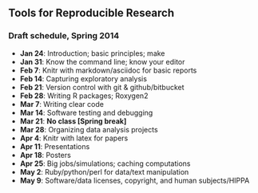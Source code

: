 <link href="http://kevinburke.bitbucket.org/markdowncss/markdown.css" rel="stylesheet"></link>
<link href="markdown_modified.css" rel="stylesheet"></link>

## Tools for Reproducible Research

### Draft schedule, Spring 2014

- **Jan 24**: Introduction; basic principles; make
- **Jan 31**: Know the command line; know your editor
- **Feb 7**:  Knitr with markdown/asciidoc for basic reports
- **Feb 14**: Capturing exploratory analysis
- **Feb 21**: Version control with git & github/bitbucket
- **Feb 28**: Writing R packages; Roxygen2
- **Mar 7**:  Writing clear code
- **Mar 14**: Software testing and debugging
- **Mar 21**: **No class [Spring break]**
- **Mar 28**: Organizing data analysis projects
- **Apr 4**:  Knitr with latex for papers
- **Apr 11**: Presentations
- **Apr 18**: Posters
- **Apr 25**: Big jobs/simulations; caching computations
- **May 2**:  Ruby/python/perl for data/text manipulation
- **May 9**:  Software/data licenses, copyright, and human subjects/HIPPA

